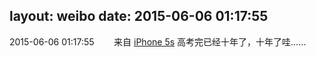 layout: weibo
date: 2015-06-06 01:17:55
---
2015-06-06 01:17:55  &nbsp;&nbsp;&nbsp;&nbsp;&nbsp;&nbsp; 来自 <a href="sinaweibo://customweibosource" rel="nofollow">iPhone 5s</a>
高考完已经十年了，十年了哇…… ​​​
